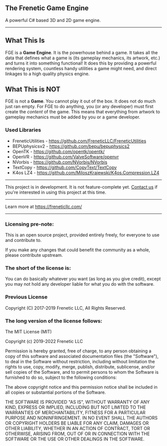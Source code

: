The Frenetic Game Engine
------------------------

A powerful C# based 3D and 2D game engine.

-----

## What This Is

FGE is a **Game Engine**. It is the powerhouse behind a game. It takes all the data that defines what a game is (its gameplay mechanics, its artwork, etc.) and turns it into something functional! It does this by providing a powerful rendering system, countless handy utilities a game might need, and direct linkages to a high quality physics engine.

## What This is NOT

FGE is not a **Game**. You cannot play it out of the box. It does not do much just ran empty. For FGE to do anything, you (or any developer) must first create the *content* of the game. This means that everything from artwork to gameplay mechanics must be added by you or a game developer.

### Used Libraries

- FreneticUtilities - https://github.com/FreneticLLC/FreneticUtilities
- BEPUphysicsv2 - https://github.com/bepu/bepuphysics2
- OpenTK - https://github.com/opentk/opentk/
- OpenVR - https://github.com/ValveSoftware/openvr
- NVorbis - https://github.com/NVorbis/NVorbis
- TextCopy - https://github.com/CopyText/TextCopy
- K4os LZ4 - https://github.com/MiloszKrajewski/K4os.Compression.LZ4

-----

This project is in development. It is not feature-complete yet.
[Contact us](https://freneticllc.com/Home/Contact) if you're interested in using this project at this time.

-----

Learn more at https://freneticllc.com/

-----

### Licensing pre-note:

This is an open source project, provided entirely freely, for everyone to use and contribute to.

If you make any changes that could benefit the community as a whole, please contribute upstream.

### The short of the license is:

You can do basically whatever you want (as long as you give credit), except you may not hold any developer liable for what you do with the software.

### Previous License

Copyright (C) 2017-2019 Frenetic LLC, All Rights Reserved.

### The long version of the license follows:

The MIT License (MIT)

Copyright (c) 2019-2022 Frenetic LLC

Permission is hereby granted, free of charge, to any person obtaining a copy
of this software and associated documentation files (the "Software"), to deal
in the Software without restriction, including without limitation the rights
to use, copy, modify, merge, publish, distribute, sublicense, and/or sell
copies of the Software, and to permit persons to whom the Software is
furnished to do so, subject to the following conditions:

The above copyright notice and this permission notice shall be included in all
copies or substantial portions of the Software.

THE SOFTWARE IS PROVIDED "AS IS", WITHOUT WARRANTY OF ANY KIND, EXPRESS OR
IMPLIED, INCLUDING BUT NOT LIMITED TO THE WARRANTIES OF MERCHANTABILITY,
FITNESS FOR A PARTICULAR PURPOSE AND NONINFRINGEMENT. IN NO EVENT SHALL THE
AUTHORS OR COPYRIGHT HOLDERS BE LIABLE FOR ANY CLAIM, DAMAGES OR OTHER
LIABILITY, WHETHER IN AN ACTION OF CONTRACT, TORT OR OTHERWISE, ARISING FROM,
OUT OF OR IN CONNECTION WITH THE SOFTWARE OR THE USE OR OTHER DEALINGS IN THE
SOFTWARE.
